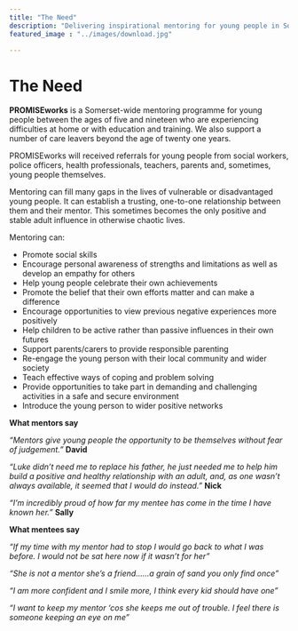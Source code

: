 ```yaml
---
title: "The Need"
description: "Delivering inspirational mentoring for young people in Somerset"
featured_image : "../images/download.jpg"

---
```


# The Need

**PROMISEworks** is a Somerset-wide mentoring programme for young people between the ages of five and nineteen who are experiencing difficulties at home or with education and training. We also support a number of care leavers beyond the age of twenty one years.

PROMISEworks will received referrals for young people from social workers, police officers, health professionals, teachers, parents and, sometimes, young people themselves.

Mentoring can fill many gaps in the lives of vulnerable or disadvantaged young people. It can establish a trusting, one-to-one relationship between them and their mentor. This sometimes becomes the only positive and stable adult influence in otherwise chaotic lives.

Mentoring can:

* Promote social skills
* Encourage personal awareness of strengths and limitations as well as develop an empathy for others
* Help young people celebrate their own achievements
* Promote the belief that their own efforts matter and can make a difference
* Encourage opportunities to view previous negative experiences more positively
* Help children to be active rather than passive influences in their own futures
* Support parents/carers to provide responsible parenting
* Re-engage the young person with their local community and wider society
* Teach effective ways of coping and problem solving
* Provide opportunities to take part in demanding and challenging activities in a safe and secure environment
* Introduce the young person to wider positive networks

**What mentors say**

*“Mentors give young people the opportunity to be themselves without fear of judgement.”* **David**

*“Luke didn’t need me to replace his father, he just needed me to help him build a positive and healthy relationship with an adult, and, as one wasn’t always available, it seemed that I would do instead.”* **Nick**

*“I’m incredibly proud of how far my mentee has come in the time I have known her.”* **Sally**

**What mentees say**

*“If my time with my mentor had to stop I would go back to what I was before. I would not be sat here now if it wasn’t for her”*

*“She is not a mentor she’s a friend……a grain of sand you only find once”*

*“I am more confident and I smile more, I think every kid should have one”*

*“I want to keep my mentor ‘cos she keeps me out of trouble. I feel there is someone keeping an eye on me”*
